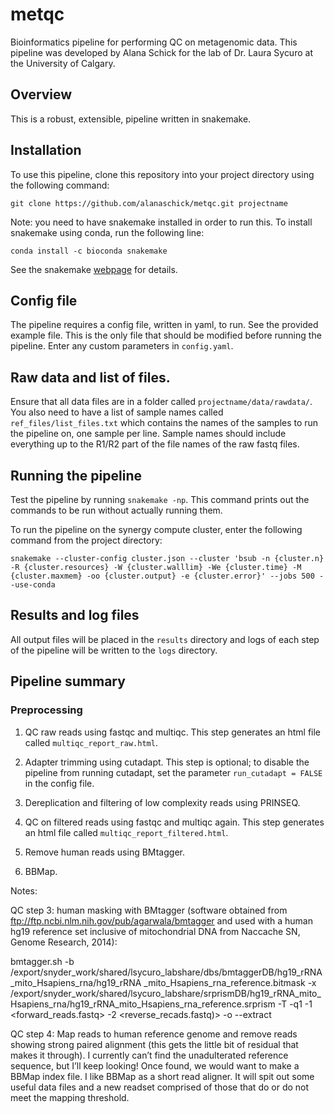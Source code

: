 # metqc

Bioinformatics pipeline for performing QC on metagenomic data. This pipeline was developed by Alana Schick for the lab of Dr. Laura Sycuro at the University of Calgary.

## Overview

This is a robust, extensible, pipeline written in snakemake. 

## Installation

To use this pipeline, clone this repository into your project directory using the following command:

```
git clone https://github.com/alanaschick/metqc.git projectname
```

Note: you need to have snakemake installed in order to run this. To install snakemake using conda, run the following line:

```
conda install -c bioconda snakemake
```

See the snakemake [webpage](https://bitbucket.org/johanneskoester/snakemake/wiki/Home) for details.

## Config file

The pipeline requires a config file, written in yaml, to run. See the provided example file. This is the only file that should be modified before running the pipeline. Enter any custom parameters in `config.yaml`.

## Raw data and list of files.

Ensure that all data files are in a folder called `projectname/data/rawdata/`. You also need to have a list of sample names called `ref_files/list_files.txt` which contains the names of the samples to run the pipeline on, one sample per line. Sample names should include everything up to the R1/R2 part of the file names of the raw fastq files.

## Running the pipeline

Test the pipeline by running `snakemake -np`. This command prints out the commands to be run without actually running them. 

To run the pipeline on the synergy compute cluster, enter the following command from the project directory:

```
snakemake --cluster-config cluster.json --cluster 'bsub -n {cluster.n} -R {cluster.resources} -W {cluster.walllim} -We {cluster.time} -M {cluster.maxmem} -oo {cluster.output} -e {cluster.error}' --jobs 500 --use-conda
```

## Results and log files

All output files will be placed in the `results` directory and logs of each step of the pipeline will be written to the `logs` directory.

## Pipeline summary

### Preprocessing

1) QC raw reads using fastqc and multiqc. This step generates an html file called `multiqc_report_raw.html`.

2) Adapter trimming using cutadapt. This step is optional; to disable the pipeline from running cutadapt, set the parameter `run_cutadapt = FALSE` in the config file.

3) Dereplication and filtering of low complexity reads using PRINSEQ.

4) QC on filtered reads using fastqc and multiqc again. This step generates an html file called `multiqc_report_filtered.html`.

5) Remove human reads using BMtagger. 

6) BBMap.

Notes:


QC step 3: human masking with BMtagger (software obtained from ftp://ftp.ncbi.nlm.nih.gov/pub/agarwala/bmtagger and used with a human hg19 reference set inclusive of mitochondrial DNA from Naccache SN, Genome Research, 2014):
 
bmtagger.sh -b /export/snyder_work/shared/lsycuro_labshare/dbs/bmtaggerDB/hg19_rRNA_mito_Hsapiens_rna/hg19_rRNA _mito_Hsapiens_rna_reference.bitmask -x /export/snyder_work/shared/lsycuro_labshare/srprismDB/hg19_rRNA_mito_Hsapiens_rna/hg19_rRNA_mito_Hsapiens_rna_reference.srprism -T <temp directory>  -q1 -1 <forward_reads.fastq> -2 <reverse_recads.fastq)> -o  <output directory> --extract
 
QC step 4: Map reads to human reference genome and remove reads showing strong paired alignment (this gets the little bit of residual that makes it through). I currently can’t find the unadulterated reference sequence, but I’ll keep looking! Once found, we would want to make a BBMap index file. I like BBMap as a short read aligner. It will spit out some useful data files and a new readset comprised of those that do or do not meet the mapping threshold.


